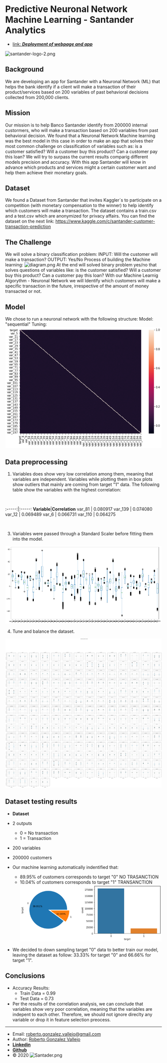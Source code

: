 # Predictive Neuronal Network Machine Learning - Santander Analytics

- [link: ***Deployment of webpage and app***](<https://santander-predictor.herokuapp.com/>)

![santander-logo-2.png](static/images/santander-logo-2.png)

## Background
We are developing an app for Santander with a Neuronal Network (ML) that helps the bank identify if a client will make a transaction of their product/services based on 200 variables of past behavioral decisions collected from 200,000 clients. 

## Mission
Our mission is to help Banco Santander identify from 200000 internal custormers, who will make a transaction based on 200 variables from past behavioral decision. We found that a Neuronal Network Machine learning was the best model in this case in order to make an app that solves their most common challenge on classification of variables such as: is a customer satisfied? Will a customer buy this product? Can a customer pay this loan? We will try to surpass the current results comparig different models precision and accuracy. With this app Santander will know in advance which products and services might a certain customer want and  help them achieve their monetary goals.

## Dataset
We found a Dataset from Santander that invites Kaggler´s to participate on a competition (with monetary compensation to the winner) to help identify which customers will make a transaction. The dataset contains a train.csv and a test.csv which are anonymized for privacy affairs. You can find the dataset on the next link:
https://www.kaggle.com/c/santander-customer-transaction-prediction

## The Challenge
We will solve a binary classification problem:
INPUT: Will the customer will make a transaction?
OUTPUT: Yes/No
Process of building the Machine learning:
![diagram.png](static/images/diagram.png)
At the end will solved binary problem yes/no that solves questions of variables like: is the customer satisfied? Will a customer buy this product? Can a customer pay this loan? With our Machine Learnig Algorythm - Neuronal Network we will Identify which customers will make a specific transaction in the future, irrespective of the amount of money transacted or not.

## Model
We chose to run a neuronal network with the following structure:
Model: "sequential"
Tuning:
![heatmap.png](static/images/heatmap.png)

## Data preprocessing
1. Variables does show very low correlation among them, meaning that variables are independent. Variables while plotting them in box plots show outliers that mainly are coming from target "1" data. The following table show the variables with the highest correlation:
<br>

:-----:|:-----:
**Variable**|**Correlation**
var_81 | 0.080917
var_139 | 0.074080
var_12 | 0.069489
var_6 | 0.066731
var_110 | 0.064275

<br>

3. Variables were passed through a Standard Scaler before fitting them into the model.

![scaler.png](static/images/scaler.png)

4. Tune and balance the dataset.

![correlation.png](static/images/correlation.png)

## Dataset testing results
- **Dataset**
- 2 outputs
    - 0 = No transaction
    - 1 = Transaction
- 200 variables
- 200000 customers

- Our machine learning automatically indentified that:
    - 89.95% of customers corresponds to target "0" NO TRASANCTION
    - 10.04% of customers corresponds to target "1" TRANSANCTION
![balance.png](static/images/balance.png)

- We decided to down sampling target "0" data to better train our model, leaving the dataset as follow: 33.33% for target "0" and 66.66% for target "1".

## Conclusions
- Accuracy Results:
    - Train Data = 0.99
    - Test Data = 0.73
- Per the results of the correlation analysis, we can conclude that variables show very poor correlation, meaning that the variables are indepent to each other. Therefore, we should not ignore direclty any variable or drop it in feature selection preocess.

_______________________________________________
- Email: <roberto.gonzalez.vallejo@gmail.com>
- Author: [Roberto Gonzalez Vallejo](mailto:roberto.gonzalez.vallejo@gmail.com)
- [**Linkedin**](https://www.linkedin.com/in/roberto-gonzalez-vallejo-6ba894144/)
- [**Github**](https://github.com/roberto-g-v)
- © 2020
![Santader.png](static/images/Santader.png)



